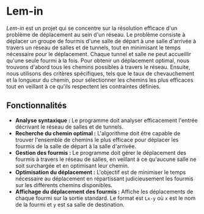 # Lem-in

*Lem-in* est un projet qui se concentre sur la résolution efficace d'un problème de déplacement au sein d'un réseau. Le problème consiste à déplacer un groupe de fourmis d'une salle de départ à une salle d'arrivée à travers un réseau de salles et de tunnels, tout en minimisant le temps nécessaire pour le déplacement. Chaque tunnel et salle ne peut accueillir qu'une seule fourmi à la fois. Pour obtenir un déplacement optimal, nous trouvons d'abord tous les chemins possibles à travers le réseau. Ensuite, nous utilisons des critères spécifiques, tels que le taux de chevauchement et la longueur du chemin, pour sélectionner les chemins les plus efficaces tout en veillant à ce qu'ils respectent les contraintes définies.


## Fonctionnalités

- **Analyse syntaxique :** Le programme doit analyser efficacement l'entrée décrivant le réseau de salles et de tunnels.
- **Recherche du chemin optimal :** L'algorithme doit être capable de trouver l'ensemble de chemins le plus efficace pour déplacer les fourmis de la salle de départ à la salle d'arrivée.
- **Gestion des fourmis :** Le programme doit gérer le déplacement des fourmis à travers le réseau de salles, en veillant à ce qu'aucune salle ne soit surchargée et en optimisant leur chemin.
- **Optimisation du déplacement :** L'objectif est de minimiser le temps nécessaire au déplacement en répartissant judicieusement les fourmis sur les différents chemins disponibles.
- **Affichage du déplacement des fourmis :** Affiche les déplacements de chaque fourmi sur la sortie standard. Le format est `Lx-y` où `x` est le nom de la fourmi et `y` est sa salle de destination.